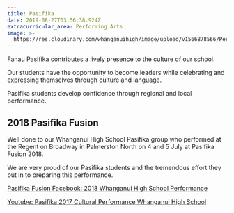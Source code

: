 ```yaml
---
title: Pasifika
date: 2019-08-27T03:56:38.924Z
extracurricular_area: Performing Arts
image: >-
  https://res.cloudinary.com/whanganuihigh/image/upload/v1566878566/Performing%20Arts/Pasifika.jpg
---
```

Fanau Pasifika contributes a lively presence to the culture of our school.

Our students have the opportunity to become leaders while celebrating and expressing themselves through culture and language.

Pasifika students develop confidence through regional and local performance.



##  2018 Pasifika Fusion

Well done to our Whanganui High School Pasifika group who performed at the Regent on Broadway in Palmerston North on 4 and 5 July at Pasifika Fusion 2018.

We are very proud of our Pasifika students and the tremendous effort they put in to preparing this performance.

[Pasifika Fusion Facebook: 2018 Whanganui High School Performance ](https://www.facebook.com/NiuFM/videos/10156470407716591/UzpfSTEwNDEzNjM4NjI5NzkzODoxOTk2Nzg1NDczNjk5Njc3/)

[Youtube: Pasifika 2017 Cultural Performance Whanganui High School](https://www.youtube.com/watch?v=zrT9FNtwZpg&feature=share)
